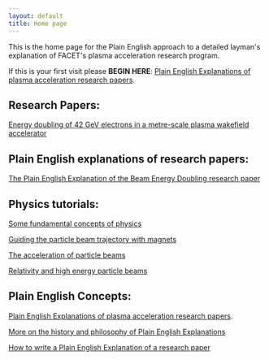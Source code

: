 ```yaml
---
layout: default
title: Home page
---
```


This is the home page for the Plain English approach to a detailed layman's explanation of FACET's plasma acceleration research program.

If this is your first visit please **BEGIN HERE**: [Plain English Explanations of plasma acceleration research papers](/plasma-accel-explained.html).


## Research Papers:

[Energy doubling of 42 GeV electrons in a metre-scale plasma wakefield accelerator](/energy-doubling-slacpub.html)


## Plain English explanations of research papers:

[The Plain English Explanation of the Beam Energy Doubling research paper](/energy-doubling-explained.html)


## Physics tutorials:

[Some fundamental concepts of physics](/principles-of-physics-tutorial.html)

[Guiding the particle beam trajectory with magnets](/beam-control-tutorial.html)

[The acceleration of particle beams](/beam-acceleration-tutorial.html)

[Relativity and high energy particle beams](/relativity-tutorial.html)


## Plain English Concepts:

[Plain English Explanations of plasma acceleration research papers](/plasma-accel-explained.html).

[More on the history and philosophy of Plain English Explanations](/plain-english-papers.html)

[How to write a Plain English Explanation of a research paper](/how-to-write-a-PEP.html)


